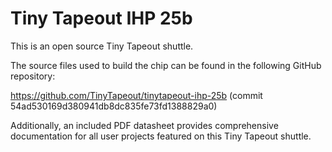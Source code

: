 # Tiny Tapeout IHP 25b

This is an open source Tiny Tapeout shuttle.

The source files used to build the chip can be found in the following GitHub repository:

https://github.com/TinyTapeout/tinytapeout-ihp-25b (commit 54ad530169d380941db8dc835fe73fd1388829a0)

Additionally, an included PDF datasheet provides comprehensive documentation for all user projects featured on this Tiny Tapeout shuttle.

